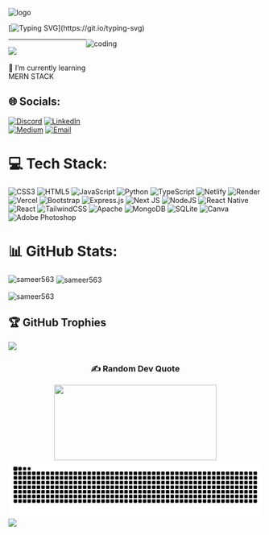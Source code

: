 ![logo](https://github.com/SAMEER563/SAMEER563/blob/main/Banner%20.gif)

[![Typing SVG ](https://readme-typing-svg.herokuapp.com/?lines=Welcome+to+my+GitHub+Profile!;I'm+a+Passionate+Developer...)](https://git.io/typing-svg)

<img width="350" height="200"  align="right" alt="coding" src="https://media1.tenor.com/m/epFxZ9nyQLIAAAAC/work-post.gif">

---
[![](https://visitcount.itsvg.in/api?id=SAMEER563&icon=1&color=6)](https://visitcount.itsvg.in)

🌱 I’m currently learning MERN STACK <br>


## 🌐 Socials:
[![Discord](https://img.shields.io/badge/Discord-%237289DA.svg?logo=discord&logoColor=black)](http://discordapp.com/users/1079358050256826438) [![LinkedIn](https://img.shields.io/badge/LinkedIn-%4169E1.svg?logo=linkedin&logoColor=white)](https://linkedin.com/in/sameer-kumar-maurya-5a6990228) [![Medium](https://img.shields.io/badge/Medium-8A2BE2?logo=medium&logoColor=white)](https://medium.com/@@shakyasam563) 
 [![Email](https://img.shields.io/badge/Email-C0C0C0?logo=gmail&logoColor=red)](mailto:sameermaurya482@gmail.com) 

# 💻 Tech Stack:
![CSS3](https://img.shields.io/badge/css3-%231572B6.svg?style=for-the-badge&logo=css3&logoColor=white) ![HTML5](https://img.shields.io/badge/html5-%23E34F26.svg?style=for-the-badge&logo=html5&logoColor=white) ![JavaScript](https://img.shields.io/badge/javascript-%23323330.svg?style=for-the-badge&logo=javascript&logoColor=%23F7DF1E) ![Python](https://img.shields.io/badge/python-3670A0?style=for-the-badge&logo=python&logoColor=ffdd54) ![TypeScript](https://img.shields.io/badge/typescript-%23007ACC.svg?style=for-the-badge&logo=typescript&logoColor=white) ![Netlify](https://img.shields.io/badge/netlify-%23000000.svg?style=for-the-badge&logo=netlify&logoColor=#00C7B7) ![Render](https://img.shields.io/badge/Render-%46E3B7.svg?style=for-the-badge&logo=render&logoColor=white) ![Vercel](https://img.shields.io/badge/vercel-%23000000.svg?style=for-the-badge&logo=vercel&logoColor=white) ![Bootstrap](https://img.shields.io/badge/bootstrap-%238511FA.svg?style=for-the-badge&logo=bootstrap&logoColor=white) ![Express.js](https://img.shields.io/badge/express.js-%23404d59.svg?style=for-the-badge&logo=express&logoColor=%2361DAFB) ![Next JS](https://img.shields.io/badge/Next-black?style=for-the-badge&logo=next.js&logoColor=white) ![NodeJS](https://img.shields.io/badge/node.js-6DA55F?style=for-the-badge&logo=node.js&logoColor=white) ![React Native](https://img.shields.io/badge/react_native-%2320232a.svg?style=for-the-badge&logo=react&logoColor=%2361DAFB) ![React](https://img.shields.io/badge/react-%2320232a.svg?style=for-the-badge&logo=react&logoColor=%2361DAFB) ![TailwindCSS](https://img.shields.io/badge/tailwindcss-%2338B2AC.svg?style=for-the-badge&logo=tailwind-css&logoColor=white) ![Apache](https://img.shields.io/badge/apache-%23D42029.svg?style=for-the-badge&logo=apache&logoColor=white) ![MongoDB](https://img.shields.io/badge/MongoDB-%234ea94b.svg?style=for-the-badge&logo=mongodb&logoColor=white) ![SQLite](https://img.shields.io/badge/sqlite-%2307405e.svg?style=for-the-badge&logo=sqlite&logoColor=white) ![Canva](https://img.shields.io/badge/Canva-%2300C4CC.svg?style=for-the-badge&logo=Canva&logoColor=white) ![Adobe Photoshop](https://img.shields.io/badge/adobe%20photoshop-%2331A8FF.svg?style=for-the-badge&logo=adobe%20photoshop&logoColor=white)
# 📊 GitHub Stats:


<p><img align="left" src="https://github-readme-stats.vercel.app/api/top-langs?username=sameer563&show_icons=true&locale=en&layout=compact" alt="sameer563" /></p>

<p>&nbsp;<img align="center" src="https://github-readme-stats.vercel.app/api?username=sameer563&show_icons=true&locale=en" alt="sameer563" /></p>

<p><img align="center" src="https://github-readme-streak-stats.herokuapp.com/?user=sameer563&" alt="sameer563" /></p>

## 🏆 GitHub Trophies
![](https://github-profile-trophy.vercel.app/?username=SAMEER563&theme=radical&no-frame=false&no-bg=false&margin-w=4)

<div align=center>
 
 ### ✍️ Random Dev Quote

<img src="https://quotes-github-readme.vercel.app/api?type=horizontal&theme=radical" style="height: 150px; width:80%;" />

</div>

<!-- Proudly created with GPRM ( https://gprm.itsvg.in ) -->
<img src="https://github.com/SAMEER563/SAMEER563/blob/output/snake.svg" alt="Snake Animation" />


<img  src="https://raw.githubusercontent.com/Trilokia/Trilokia/379277808c61ef204768a61bbc5d25bc7798ccf1/bottom_header.svg" />
